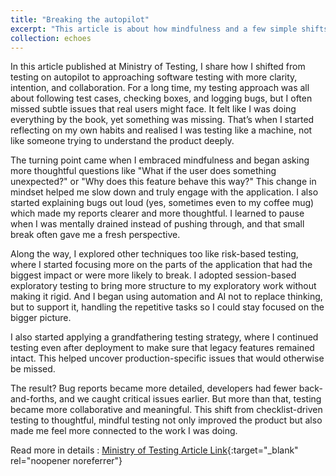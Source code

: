 ```yaml
---
title: "Breaking the autopilot"
excerpt: "This article is about how mindfulness and a few simple shifts helped me stop testing like a machine. I started focusing more on what I was testing and why it mattered, and that not only helped me catch bugs earlier but also made it easier to collaborate with developers."
collection: echoes
---
```



In this article published at Ministry of Testing, I share how I shifted from testing on autopilot to approaching software testing with more clarity, intention, and collaboration. For a long time, my testing approach was all about following test cases, checking boxes, and logging bugs, but I often missed subtle issues that real users might face. It felt like I was doing everything by the book, yet something was missing. That’s when I started reflecting on my own habits and realised I was testing like a machine, not like someone trying to understand the product deeply.

The turning point came when I embraced mindfulness and began asking more thoughtful questions like "What if the user does something unexpected?" or "Why does this feature behave this way?" This change in mindset helped me slow down and truly engage with the application. I also started explaining bugs out loud (yes, sometimes even to my coffee mug) which made my reports clearer and more thoughtful. I learned to pause when I was mentally drained instead of pushing through, and that small break often gave me a fresh perspective.

Along the way, I explored other techniques too like risk-based testing, where I started focusing more on the parts of the application that had the biggest impact or were more likely to break. I adopted session-based exploratory testing to bring more structure to my exploratory work without making it rigid. And I began using automation and AI not to replace thinking, but to support it, handling the repetitive tasks so I could stay focused on the bigger picture.

I also started applying a grandfathering testing strategy, where I continued testing even after deployment to make sure that legacy features remained intact. This helped uncover production-specific issues that would otherwise be missed.

The result? Bug reports became more detailed, developers had fewer back-and-forths, and we caught critical issues earlier. But more than that, testing became more collaborative and meaningful. This shift from checklist-driven testing to thoughtful, mindful testing not only improved the product but also made me feel more connected to the work I was doing.

Read more in details :  [Ministry of Testing Article Link](https://www.ministryoftesting.com/articles/breaking-the-autopilot-how-i-stopped-testing-software-like-a-machine){:target="_blank" rel="noopener noreferrer"}